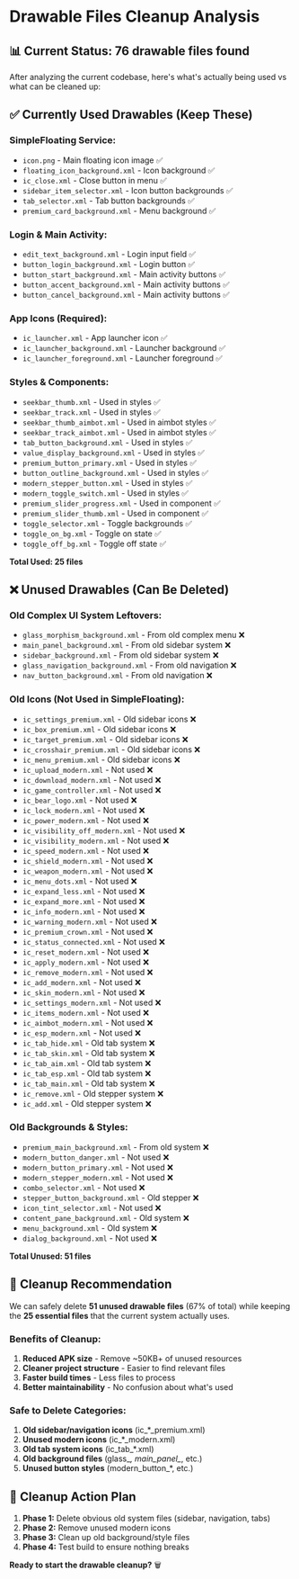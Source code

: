 # Drawable Files Cleanup Analysis

## 📊 **Current Status: 76 drawable files found**

After analyzing the current codebase, here's what's actually being used vs what can be cleaned up:

## ✅ **Currently Used Drawables (Keep These)**

### **SimpleFloating Service:**
- `icon.png` - Main floating icon image ✅
- `floating_icon_background.xml` - Icon background ✅
- `ic_close.xml` - Close button in menu ✅
- `sidebar_item_selector.xml` - Icon button backgrounds ✅
- `tab_selector.xml` - Tab button backgrounds ✅
- `premium_card_background.xml` - Menu background ✅

### **Login & Main Activity:**
- `edit_text_background.xml` - Login input field ✅
- `button_login_background.xml` - Login button ✅
- `button_start_background.xml` - Main activity buttons ✅
- `button_accent_background.xml` - Main activity buttons ✅
- `button_cancel_background.xml` - Main activity buttons ✅

### **App Icons (Required):**
- `ic_launcher.xml` - App launcher icon ✅
- `ic_launcher_background.xml` - Launcher background ✅
- `ic_launcher_foreground.xml` - Launcher foreground ✅

### **Styles & Components:**
- `seekbar_thumb.xml` - Used in styles ✅
- `seekbar_track.xml` - Used in styles ✅
- `seekbar_thumb_aimbot.xml` - Used in aimbot styles ✅
- `seekbar_track_aimbot.xml` - Used in aimbot styles ✅
- `tab_button_background.xml` - Used in styles ✅
- `value_display_background.xml` - Used in styles ✅
- `premium_button_primary.xml` - Used in styles ✅
- `button_outline_background.xml` - Used in styles ✅
- `modern_stepper_button.xml` - Used in styles ✅
- `modern_toggle_switch.xml` - Used in styles ✅
- `premium_slider_progress.xml` - Used in component ✅
- `premium_slider_thumb.xml` - Used in component ✅
- `toggle_selector.xml` - Toggle backgrounds ✅
- `toggle_on_bg.xml` - Toggle on state ✅
- `toggle_off_bg.xml` - Toggle off state ✅

**Total Used: 25 files**

## ❌ **Unused Drawables (Can Be Deleted)**

### **Old Complex UI System Leftovers:**
- `glass_morphism_background.xml` - From old complex menu ❌
- `main_panel_background.xml` - From old sidebar system ❌
- `sidebar_background.xml` - From old sidebar system ❌
- `glass_navigation_background.xml` - From old navigation ❌
- `nav_button_background.xml` - From old navigation ❌

### **Old Icons (Not Used in SimpleFloating):**
- `ic_settings_premium.xml` - Old sidebar icons ❌
- `ic_box_premium.xml` - Old sidebar icons ❌
- `ic_target_premium.xml` - Old sidebar icons ❌
- `ic_crosshair_premium.xml` - Old sidebar icons ❌
- `ic_menu_premium.xml` - Old sidebar icons ❌
- `ic_upload_modern.xml` - Not used ❌
- `ic_download_modern.xml` - Not used ❌
- `ic_game_controller.xml` - Not used ❌
- `ic_bear_logo.xml` - Not used ❌
- `ic_lock_modern.xml` - Not used ❌
- `ic_power_modern.xml` - Not used ❌
- `ic_visibility_off_modern.xml` - Not used ❌
- `ic_visibility_modern.xml` - Not used ❌
- `ic_speed_modern.xml` - Not used ❌
- `ic_shield_modern.xml` - Not used ❌
- `ic_weapon_modern.xml` - Not used ❌
- `ic_menu_dots.xml` - Not used ❌
- `ic_expand_less.xml` - Not used ❌
- `ic_expand_more.xml` - Not used ❌
- `ic_info_modern.xml` - Not used ❌
- `ic_warning_modern.xml` - Not used ❌
- `ic_premium_crown.xml` - Not used ❌
- `ic_status_connected.xml` - Not used ❌
- `ic_reset_modern.xml` - Not used ❌
- `ic_apply_modern.xml` - Not used ❌
- `ic_remove_modern.xml` - Not used ❌
- `ic_add_modern.xml` - Not used ❌
- `ic_skin_modern.xml` - Not used ❌
- `ic_settings_modern.xml` - Not used ❌
- `ic_items_modern.xml` - Not used ❌
- `ic_aimbot_modern.xml` - Not used ❌
- `ic_esp_modern.xml` - Not used ❌
- `ic_tab_hide.xml` - Old tab system ❌
- `ic_tab_skin.xml` - Old tab system ❌
- `ic_tab_aim.xml` - Old tab system ❌
- `ic_tab_esp.xml` - Old tab system ❌
- `ic_tab_main.xml` - Old tab system ❌
- `ic_remove.xml` - Old stepper system ❌
- `ic_add.xml` - Old stepper system ❌

### **Old Backgrounds & Styles:**
- `premium_main_background.xml` - From old system ❌
- `modern_button_danger.xml` - Not used ❌
- `modern_button_primary.xml` - Not used ❌
- `modern_stepper_modern.xml` - Not used ❌
- `combo_selector.xml` - Not used ❌
- `stepper_button_background.xml` - Old stepper ❌
- `icon_tint_selector.xml` - Not used ❌
- `content_pane_background.xml` - Old system ❌
- `menu_background.xml` - Old system ❌
- `dialog_background.xml` - Not used ❌

**Total Unused: 51 files**

## 🧹 **Cleanup Recommendation**

We can safely delete **51 unused drawable files** (67% of total) while keeping the **25 essential files** that the current system actually uses.

### **Benefits of Cleanup:**
1. **Reduced APK size** - Remove ~50KB+ of unused resources
2. **Cleaner project structure** - Easier to find relevant files
3. **Faster build times** - Less files to process
4. **Better maintainability** - No confusion about what's used

### **Safe to Delete Categories:**
1. **Old sidebar/navigation icons** (ic_*_premium.xml)
2. **Unused modern icons** (ic_*_modern.xml) 
3. **Old tab system icons** (ic_tab_*.xml)
4. **Old background files** (glass_*, main_panel_*, etc.)
5. **Unused button styles** (modern_button_*, etc.)

## 🎯 **Cleanup Action Plan**

1. **Phase 1:** Delete obvious old system files (sidebar, navigation, tabs)
2. **Phase 2:** Remove unused modern icons 
3. **Phase 3:** Clean up old background/style files
4. **Phase 4:** Test build to ensure nothing breaks

**Ready to start the drawable cleanup?** 🗑️ 